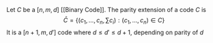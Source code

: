 Let $C$ be a $[n,m,d]$ [[Binary Code]].
The parity extension of a code $C$ is 
$$
\bar{C}=\left\{  \left( c_{1},\dots,c_{n},\sum c_{i} \right):(c_{1},\dots,c_{n})\in C  \right\}
$$
It is a $[n+1,m,d']$ code where $d\leq d'\leq d+1$, depending on parity of $d$
